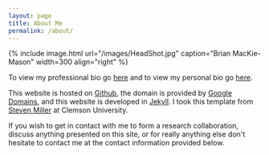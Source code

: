```yaml
---
layout: page
title: About Me
permalink: /about/
---
```


{% include image.html url="/images/HeadShot.jpg" caption="Brian MacKie-Mason" width=300 align="right" %}

To view my professional bio go [here](about/professional) and to view my personal bio go [here](about/personal).

This website is hosted on [Github](http://www.github.com), the domain is provided by [Google Domains](http://domains.google), and this website is developed in [Jekyll](http://jekyllrb.com). I took this template from [Steven Miller](https://github.com/svmiller/steve-ngvb-jekyll-template) at Clemson University.

If you wish to get in contact with me to form a research collaboration, discuss anything presented on this site, or for really anything else don't hesitate to contact me at the contact information provided below.
